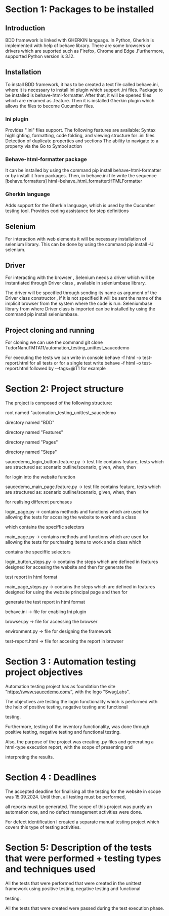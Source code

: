 # Section 1: Packages to be installed

 ## Introduction

 BDD framework is linked with GHERKIN language. In Python, Gherkin is implemented with help of behave library.
 There are some browsers or drivers which are suported such as Firefox, Chrome and Edge .Furthermore, supported Python version is 3.12.

 ## Installation

 To install BDD framework, it has to be created a text file called behave.ini, where it is necessary to install Ini plugin which support .ini files. Package to be installed is behave-html-formatter. After that, it will be opened files which are renamed as .feature. Then it is installed Gherkin plugin which allows the files to become Cucumber files.

 ### Ini plugin

 Provides ".ini" files support. The following features are available:
Syntax highlighting, formatting, code folding, and viewing structure for .ini files
Detection of duplicate properties and sections
The ability to navigate to a property via the Go to Symbol action

### Behave-html-formatter package

It can be installed by using the command pip install behave-html-formatter or by install it from packages. Then, in behave.ini file write  the sequence [behave.formatters]
html=behave_html_formatter:HTMLFormatter

### Gherkin language
Adds support for the Gherkin language, which is used by the Cucumber testing tool.
Provides coding assistance for step definitions

## Selenium
For interaction with web elements it will be necessary installation of selenium library. This can be done by using the command pip install -U selenium.

## Driver
For interacting with the browser , Selenium needs a driver which will be instantiated through Driver class , available in seleniumbase library.

The driver will be specified through sending its name as argument of the Driver class constructor , if it is not specified it will be sent the name of the implicit browser from the system where the code is run. Seleniumbase library from where Driver class is imported can be installed by using the command pip install seleniumbase.

## Project cloning and running
For cloning we can use the command git clone TudorNanuTMTA11/automation_testing_unittest_saucedemo

For executing the tests we can write in console behave -f html -o test-report.html for all tests or for a single test write behave -f html -o test-report.html followed by --tags=@T1 for example

# Section 2: Project structure
The project is composed of the following structure:

root named "automation_testing_unittest_saucedemo

directory named "BDD"

directory named "Features"

directory named "Pages"

directory named "Steps"

saucedemo_login_button.feature.py -> test file contains feature, tests which are structured as: scenario outline/scenario, given, when, then

for login into the website function

saucedemo_main_page.feature.py -> test file contains feature, tests which are structured as: scenario outline/scenario, given, when, then

for realising different purchases

login_page.py -> contains methods and functions which are used for allowing the tests for accesing the website to work and a class 

which contains the speciffic selectors

main_page.py -> contains methods and functions which are used for allowing the tests for purchasing items to work and a class which 

contains the speciffic selectors

login_button_steps.py -> contains the steps which are defined in features designed for accesing the website and then for generate the 

test report in html format

main_page_steps.py -> contains the steps which are defined in features designed for using the website principal page and then for 

generate the test report in html format

behave.ini -> file for enabling Ini plugin

browser.py -> file for accessing the browser

environment.py -> file for designing the framework

test-report.html -> file for accesing the report in browser

# Section 3 : Automation testing project objectives
Automation testing project has as foundation the site "https://www.saucedemo.com/", with the logo "SwagLabs".

The objectives are testing the login functionality which is performed with the help of positive testing, negative testing and functional 

testing.

Furthermore, testing of the inventory functionality, was done through positive testing, negative testing and functional testing.

Also, the purpose of the project was creating .py files and generating a html-type execution report, with the scope of presenting and 

interpreting the results.

# Section 4 : Deadlines
The accepted deadline for finalising all the testing for the website in scope was 15.09.2024. Until then, all testing must be performed, 

all reports must be generated. The scope of this project was purely an automation one, and no defect management activities were done. 

For defect identification I created a separate manual testing project which covers this type of testing activities.

# Section 5: Description of the tests that were performed + testing types and techniques used

All the tests that were performed that were created in the unittest framework using positive testing, negative testing and functional 

testing.

All the tests that were created were passed during the test execution phase.



